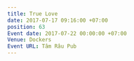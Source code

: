 ```yaml
---
title: True Love
date: 2017-07-17 09:16:00 +07:00
position: 63
Event date: 2017-07-22 00:00:00 +07:00
Venue: Dockers
Event URL: Tâm Râu Pub
---
```


